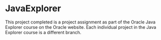 # JavaExplorer
This project completed is a project assignment as part of the Oracle Java Explorer course on the Oracle website. Each individual project in the Java Explorer course is a different branch.
